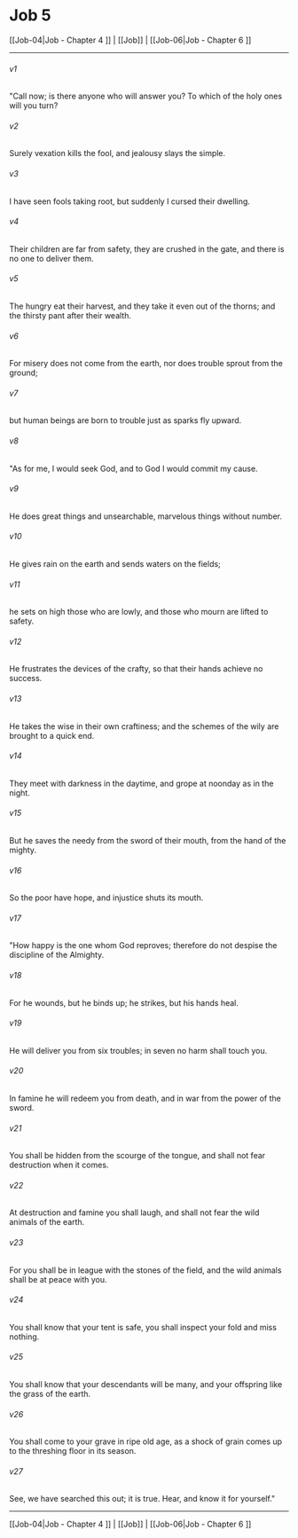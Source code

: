 # Job 5

[[Job-04|Job - Chapter 4 ]] | [[Job]] | [[Job-06|Job - Chapter 6 ]]
***

###### v1
"Call now; is there anyone who will answer you? To which of the holy ones will you turn?
###### v2
Surely vexation kills the fool, and jealousy slays the simple.
###### v3
I have seen fools taking root, but suddenly I cursed their dwelling.
###### v4
Their children are far from safety, they are crushed in the gate, and there is no one to deliver them.
###### v5
The hungry eat their harvest, and they take it even out of the thorns; and the thirsty pant after their wealth.
###### v6
For misery does not come from the earth, nor does trouble sprout from the ground;
###### v7
but human beings are born to trouble just as sparks fly upward.
###### v8
"As for me, I would seek God, and to God I would commit my cause.
###### v9
He does great things and unsearchable, marvelous things without number.
###### v10
He gives rain on the earth and sends waters on the fields;
###### v11
he sets on high those who are lowly, and those who mourn are lifted to safety.
###### v12
He frustrates the devices of the crafty, so that their hands achieve no success.
###### v13
He takes the wise in their own craftiness; and the schemes of the wily are brought to a quick end.
###### v14
They meet with darkness in the daytime, and grope at noonday as in the night.
###### v15
But he saves the needy from the sword of their mouth, from the hand of the mighty.
###### v16
So the poor have hope, and injustice shuts its mouth.
###### v17
"How happy is the one whom God reproves; therefore do not despise the discipline of the Almighty.
###### v18
For he wounds, but he binds up; he strikes, but his hands heal.
###### v19
He will deliver you from six troubles; in seven no harm shall touch you.
###### v20
In famine he will redeem you from death, and in war from the power of the sword.
###### v21
You shall be hidden from the scourge of the tongue, and shall not fear destruction when it comes.
###### v22
At destruction and famine you shall laugh, and shall not fear the wild animals of the earth.
###### v23
For you shall be in league with the stones of the field, and the wild animals shall be at peace with you.
###### v24
You shall know that your tent is safe, you shall inspect your fold and miss nothing.
###### v25
You shall know that your descendants will be many, and your offspring like the grass of the earth.
###### v26
You shall come to your grave in ripe old age, as a shock of grain comes up to the threshing floor in its season.
###### v27
See, we have searched this out; it is true. Hear, and know it for yourself."

***

[[Job-04|Job - Chapter 4 ]] | [[Job]] | [[Job-06|Job - Chapter 6 ]]
